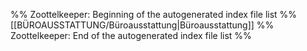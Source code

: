 %% Zoottelkeeper: Beginning of the autogenerated index file list %%
[[BÜROAUSSTATTUNG/Büroausstattung|Büroausstattung]]
%% Zoottelkeeper: End of the autogenerated index file list %%
